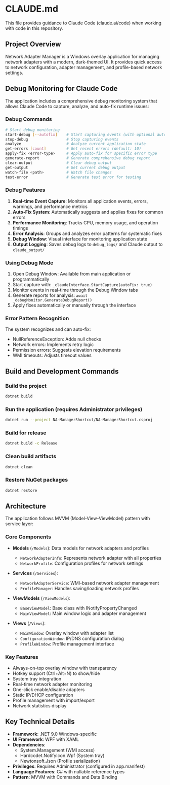 # CLAUDE.md

This file provides guidance to Claude Code (claude.ai/code) when working with code in this repository.

## Project Overview

Network Adapter Manager is a Windows overlay application for managing network adapters with a modern, dark-themed UI. It provides quick access to network configuration, adapter management, and profile-based network settings.

## Debug Monitoring for Claude Code

The application includes a comprehensive debug monitoring system that allows Claude Code to capture, analyze, and auto-fix runtime issues:

### Debug Commands

```bash
# Start debug monitoring
start-debug [--autofix]    # Start capturing events (with optional auto-fix)
stop-debug                 # Stop capturing events
analyze                    # Analyze current application state
get-errors [count]         # Get recent errors (default: 10)
apply-fix <error-type>     # Apply auto-fix for specific error type
generate-report            # Generate comprehensive debug report
clear-output               # Clear debug output
get-output                 # Get current debug output
watch-file <path>          # Watch file changes
test-error                 # Generate test error for testing
```

### Debug Features

1. **Real-time Event Capture**: Monitors all application events, errors, warnings, and performance metrics
2. **Auto-Fix System**: Automatically suggests and applies fixes for common errors
3. **Performance Monitoring**: Tracks CPU, memory usage, and operation timings
4. **Error Analysis**: Groups and analyzes error patterns for systematic fixes
5. **Debug Window**: Visual interface for monitoring application state
6. **Output Logging**: Saves debug logs to `debug_logs/` and Claude output to `claude_output/`

### Using Debug Mode

1. Open Debug Window: Available from main application or programmatically
2. Start capture with: `_claudeInterface.StartCapture(autoFix: true)`
3. Monitor events in real-time through the Debug Window tabs
4. Generate reports for analysis: `await _debugMonitor.GenerateDebugReport()`
5. Apply fixes automatically or manually through the interface

### Error Pattern Recognition

The system recognizes and can auto-fix:
- NullReferenceException: Adds null checks
- Network errors: Implements retry logic
- Permission errors: Suggests elevation requirements
- WMI timeouts: Adjusts timeout values

## Build and Development Commands

### Build the project
```bash
dotnet build
```

### Run the application (requires Administrator privileges)
```bash
dotnet run --project NA-ManagerShortcut/NA-ManagerShortcut.csproj
```

### Build for release
```bash
dotnet build -c Release
```

### Clean build artifacts
```bash
dotnet clean
```

### Restore NuGet packages
```bash
dotnet restore
```

## Architecture

The application follows MVVM (Model-View-ViewModel) pattern with service layer:

### Core Components

- **Models** (`/Models`): Data models for network adapters and profiles
  - `NetworkAdapterInfo`: Represents network adapter with all properties
  - `NetworkProfile`: Configuration profiles for network settings
  
- **Services** (`/Services`):
  - `NetworkAdapterService`: WMI-based network adapter management
  - `ProfileManager`: Handles saving/loading network profiles

- **ViewModels** (`/ViewModels`):
  - `BaseViewModel`: Base class with INotifyPropertyChanged
  - `MainViewModel`: Main window logic and adapter management

- **Views** (`/Views`):
  - `MainWindow`: Overlay window with adapter list
  - `ConfigurationWindow`: IP/DNS configuration dialog
  - `ProfileWindow`: Profile management interface

### Key Features

- Always-on-top overlay window with transparency
- Hotkey support (Ctrl+Alt+N) to show/hide
- System tray integration
- Real-time network adapter monitoring
- One-click enable/disable adapters
- Static IP/DHCP configuration
- Profile management with import/export
- Network statistics display

## Key Technical Details

- **Framework**: .NET 9.0 Windows-specific
- **UI Framework**: WPF with XAML
- **Dependencies**: 
  - System.Management (WMI access)
  - Hardcodet.NotifyIcon.Wpf (System tray)
  - Newtonsoft.Json (Profile serialization)
- **Privileges**: Requires Administrator (configured in app.manifest)
- **Language Features**: C# with nullable reference types
- **Pattern**: MVVM with Commands and Data Binding